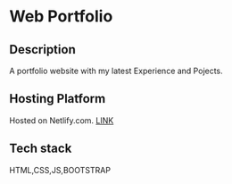 # Web Portfolio
## Description
A portfolio website with my latest Experience and Pojects. 
## Hosting Platform
Hosted on Netlify.com. 
[LINK](https://pushpneetsingh.netlify.com/)
## Tech stack
HTML,CSS,JS,BOOTSTRAP
